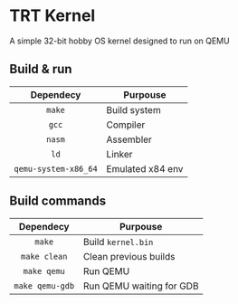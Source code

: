 # TRT Kernel

A simple 32-bit hobby OS kernel designed to run on QEMU

## Build & run

| Dependecy | Purpouse |
|:----:|---|
| `make` | Build system |
| `gcc` | Compiler |
| `nasm` | Assembler |
| `ld` | Linker |
| `qemu-system-x86_64` | Emulated x84 env |

## Build commands

| Dependecy | Purpouse |
|:----:|---|
| `make` | Build `kernel.bin` |
| `make clean` | Clean previous builds |
| `make qemu` | Run QEMU |
| `make qemu-gdb` | Run QEMU waiting for GDB |
